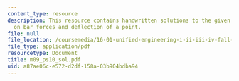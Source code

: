 ```yaml
---
content_type: resource
description: This resource contains handwritten solutions to the given problem set
  on bar forces and deflection of a point.
file: null
file_location: /coursemedia/16-01-unified-engineering-i-ii-iii-iv-fall-2005-spring-2006/a87ae06ce572d2df158a03b904bdba94_m09_ps10_sol.pdf
file_type: application/pdf
resourcetype: Document
title: m09_ps10_sol.pdf
uid: a87ae06c-e572-d2df-158a-03b904bdba94
---
```

